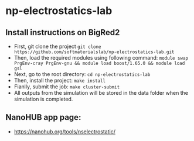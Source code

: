 # np-electrostatics-lab

## Install instructions on BigRed2
* First, git clone the project
```git clone https://github.com/softmaterialslab/np-electrostatics-lab.git```
* Then, load the required modules using following command:
```module swap PrgEnv-cray PrgEnv-gnu && module load boost/1.65.0 && module load gsl```
* Next, go to the root directory:
 ```cd np-electrostatics-lab```
* Then, install the project:
```make install```
* Fianlly, submit the job:
```make cluster-submit```
* All outputs from the simulation will be stored in the data folder when the simulation is completed.

## NanoHUB app page:
* https://nanohub.org/tools/nselectrostatic/

